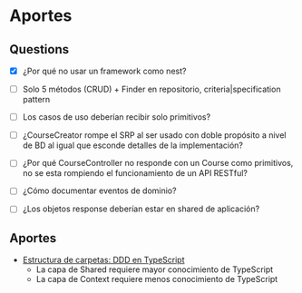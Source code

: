 # Aportes

## Questions

- [x] ¿Por qué no usar un framework como nest?
- [ ] Solo 5 métodos (CRUD) + Finder en repositorio, criteria|specification pattern
- [ ] Los casos de uso deberían recibir solo primitivos?
- [ ] ¿CourseCreator rompe el SRP al ser usado con doble propósito a nivel de BD al igual que esconde detalles de la implementación?
- [ ] ¿Por qué CourseController no responde con un Course como primitivos, no se esta rompiendo el funcionamiento de un API RESTful? 

- [ ] ¿Cómo documentar eventos de dominio?

- [ ] ¿Los objetos response deberían estar en shared de aplicación?

## Aportes

- [Estructura de carpetas: DDD en TypeScript](https://pro.codely.com/library/ddd-en-typescript-modelado-y-arquitectura-172533/375662/path/step/147601236/)
  - La capa de Shared requiere mayor conocimiento de TypeScript
  - La capa de Context requiere menos conocimiento de TypeScript
